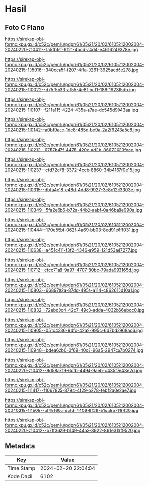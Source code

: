 # Hasil

## Foto C Plano

https://sirekap-obj-formc.kpu.go.id/c52c/pemilu/pdpr/61/05/21/20/02/6105212002004-20240220-210411--1a5fbfef-9f21-4bcd-a4d4-e4616249378e.jpg

https://sirekap-obj-formc.kpu.go.id/c52c/pemilu/pdpr/61/05/21/20/02/6105212002004-20240215-105916--340cca5f-f207-4ffa-9261-3925acd6e278.jpg

https://sirekap-obj-formc.kpu.go.id/c52c/pemilu/pdpr/61/05/21/20/02/6105212002004-20240215-110022--d75f5b33-af55-4e8f-bcf1-188f192315db.jpg

https://sirekap-obj-formc.kpu.go.id/c52c/pemilu/pdpr/61/05/21/20/02/6105212002004-20240215-110107--f211a115-4224-435a-a7ae-dc545d9043aa.jpg

https://sirekap-obj-formc.kpu.go.id/c52c/pemilu/pdpr/61/05/21/20/02/6105212002004-20240215-110142--a0bf9acc-1dc8-485d-be9a-2a2f9243a5c8.jpg

https://sirekap-obj-formc.kpu.go.id/c52c/pemilu/pdpr/61/05/21/20/02/6105212002004-20240215-110212--6757b47f-4475-420e-ad2b-86672023fcce.jpg

https://sirekap-obj-formc.kpu.go.id/c52c/pemilu/pdpr/61/05/21/20/02/6105212002004-20240215-110237--cfd72c78-3372-4ccb-8860-34b4167f0e15.jpg

https://sirekap-obj-formc.kpu.go.id/c52c/pemilu/pdpr/61/05/21/20/02/6105212002004-20240215-110315--dbfa4e18-c48d-4dd8-9927-3c8c12d3303e.jpg

https://sirekap-obj-formc.kpu.go.id/c52c/pemilu/pdpr/61/05/21/20/02/6105212002004-20240215-110349--5fa2e6b6-b72a-44b2-aabf-0a46ba8e990a.jpg

https://sirekap-obj-formc.kpu.go.id/c52c/pemilu/pdpr/61/05/21/20/02/6105212002004-20240215-110444--170e55bf-062f-4a69-bb03-8ed91e6ff031.jpg

https://sirekap-obj-formc.kpu.go.id/c52c/pemilu/pdpr/61/05/21/20/02/6105212002004-20240215-110638--a451c411-f3f2-4346-a959-121d53ad7277.jpg

https://sirekap-obj-formc.kpu.go.id/c52c/pemilu/pdpr/61/05/21/20/02/6105212002004-20240215-110712--cfcc71a8-9a97-4707-80bc-79ada993165d.jpg

https://sirekap-obj-formc.kpu.go.id/c52c/pemilu/pdpr/61/05/21/20/02/6105212002004-20240215-110803--6689792a-87dd-495a-a114-c862616d10a1.jpg

https://sirekap-obj-formc.kpu.go.id/c52c/pemilu/pdpr/61/05/21/20/02/6105212002004-20240215-110832--72ebd0c4-42c7-49c3-adda-4032b66ebcc0.jpg

https://sirekap-obj-formc.kpu.go.id/c52c/pemilu/pdpr/61/05/21/20/02/6105212002004-20240215-110905--051c4336-94fc-42a9-995c-6d7bd3968ac6.jpg

https://sirekap-obj-formc.kpu.go.id/c52c/pemilu/pdpr/61/05/21/20/02/6105212002004-20240215-110948--bdea62b0-0f69-40c8-96a5-2947ca7b0274.jpg

https://sirekap-obj-formc.kpu.go.id/c52c/pemilu/pdpr/61/05/21/20/02/6105212002004-20240220-210412--9d58a719-6cfb-4494-9aeb-c435f7e43e2d.jpg

https://sirekap-obj-formc.kpu.go.id/c52c/pemilu/pdpr/61/05/21/20/02/6105212002004-20240215-111417--f1067825-8794-4f29-b278-febf2a0e2ae7.jpg

https://sirekap-obj-formc.kpu.go.id/c52c/pemilu/pdpr/61/05/21/20/02/6105212002004-20240215-111505--af45f69c-dcfd-4409-9f29-51ca5b768420.jpg

https://sirekap-obj-formc.kpu.go.id/c52c/pemilu/pdpr/61/05/21/20/02/6105212002004-20240220-210412--b7ff3629-b149-44a3-8922-861e319f9520.jpg


## Metadata

| Key        | Value               |
| ---------- | ------------------- |
| Time Stamp | 2024-02-20 22:04:04 |
| Kode Dapil | 6102                |



